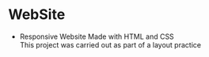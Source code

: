 # WebSite
- Responsive Website Made with HTML and CSS
<br>This project was carried out as part of a layout practice

